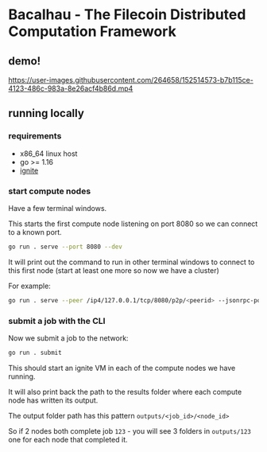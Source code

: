 # Bacalhau - The Filecoin Distributed Computation Framework

## demo!

https://user-images.githubusercontent.com/264658/152514573-b7b115ce-4123-486c-983a-8e26acf4b86d.mp4

## running locally

### requirements

 * x86_64 linux host
 * go >= 1.16
 * [ignite](https://ignite.readthedocs.io/en/stable/installation/)

### start compute nodes

Have a few terminal windows.

This starts the first compute node listening on port 8080 so we can connect to a known port.

```bash
go run . serve --port 8080 --dev
```

It will print out the command to run in other terminal windows to connect to this first node (start at least one more so now we have a cluster)

For example:

```bash
go run . serve --peer /ip4/127.0.0.1/tcp/8080/p2p/<peerid> --jsonrpc-port <randomport>
```

### submit a job with the CLI

Now we submit a job to the network:

```bash
go run . submit
```

This should start an ignite VM in each of the compute nodes we have running.

It will also print back the path to the results folder where each compute node has written its output.

The output folder path has this pattern `outputs/<job_id>/<node_id>`

So if 2 nodes both complete job `123` - you will see 3 folders in `outputs/123` one for each node that completed it.
